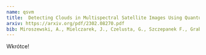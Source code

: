 ```yaml
---
name: qsvm
title:  Detecting Clouds in Multispectral Satellite Images Using Quantum-Kernel Support Vector Machines
arxiv: https://arxiv.org/pdf/2302.08270.pdf
bib: Miroszewski, A., Mielczarek, J., Czelusta, G., Szczepanek F., Grabowski, B., Saux B.L., & Nalepa J. Detecting Clouds in Multispectral Satellite Images Using Quantum-Kernel Support Vector Machines. arXiv preprint arXiv:2302.08270.
---
```


Wkrótce!